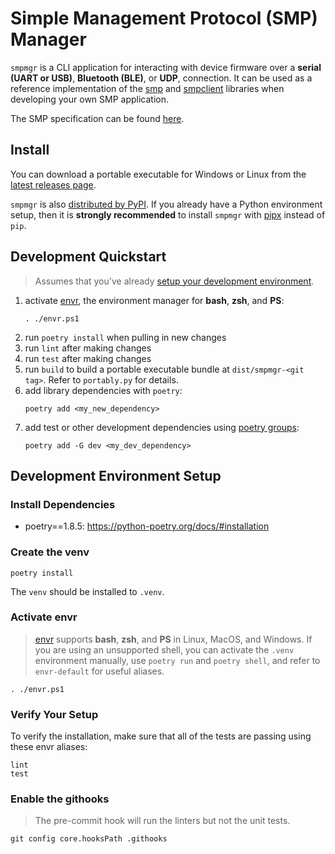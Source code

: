 # Simple Management Protocol (SMP) Manager

`smpmgr` is a CLI application for interacting with device firmware over a
**serial (UART or USB)**, **Bluetooth (BLE)**, or **UDP**, connection.  It can be used as a
reference implementation of the [smp](https://github.com/JPHutchins/smp) and
[smpclient](https://github.com/intercreate/smpclient) libraries when developing your own SMP
application.

The SMP specification can be found
[here](https://docs.zephyrproject.org/latest/services/device_mgmt/smp_protocol.html).

## Install

You can download a portable executable for Windows or Linux from the
[latest releases page](https://github.com/intercreate/smpmgr/releases/latest).

`smpmgr` is also [distributed by PyPI](https://pypi.org/project/smpmgr/).  If you already have a
Python environment setup, then it is **strongly recommended** to install `smpmgr` with
[pipx](https://github.com/pypa/pipx) instead of `pip`.

## Development Quickstart

> Assumes that you've already [setup your development environment](#development-environment-setup).

1. activate [envr](https://github.com/JPhutchins/envr), the environment manager for **bash**, **zsh**, and **PS**:
   ```
   . ./envr.ps1
   ```
2. run `poetry install` when pulling in new changes
3. run `lint` after making changes
4. run `test` after making changes
5. run `build` to build a portable executable bundle at `dist/smpmgr-<git tag>`.  Refer to `portably.py` for details.
6. add library dependencies with `poetry`:
   ```
   poetry add <my_new_dependency>
   ```
7. add test or other development dependencies using [poetry groups](https://python-poetry.org/docs/managing-dependencies#dependency-groups):
   ```
   poetry add -G dev <my_dev_dependency>
   ```

## Development Environment Setup

### Install Dependencies

- poetry==1.8.5: https://python-poetry.org/docs/#installation

### Create the venv

```
poetry install
```

The `venv` should be installed to `.venv`.

### Activate envr

> [envr](https://github.com/JPhutchins/envr) supports **bash**, **zsh**, and **PS** in Linux, MacOS, and Windows.  If you are using an unsupported shell, you can activate the `.venv` environment manually, use `poetry run` and `poetry shell`, and refer to `envr-default` for useful aliases.

```
. ./envr.ps1
```

### Verify Your Setup

To verify the installation, make sure that all of the tests are passing using these envr aliases:

```
lint
test
```

### Enable the githooks

> The pre-commit hook will run the linters but not the unit tests.

```
git config core.hooksPath .githooks
```
